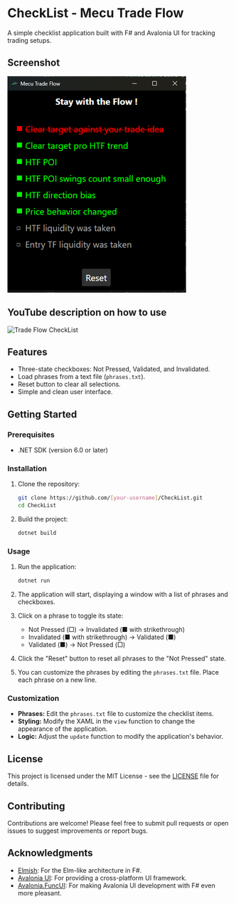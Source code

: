 # CheckList - Mecu Trade Flow

A simple checklist application built with F# and Avalonia UI for tracking trading setups.

## Screenshot

![Screenshot of CheckList Application](Screenshot_v1.0.0.png)

## YouTube description on how to use
![Trade Flow CheckList](https://youtu.be/OfC3C6JABtI)


## Features

*   Three-state checkboxes: Not Pressed, Validated, and Invalidated.
*   Load phrases from a text file (`phrases.txt`).
*   Reset button to clear all selections.
*   Simple and clean user interface.

## Getting Started

### Prerequisites

*   .NET SDK (version 6.0 or later)

### Installation

1.  Clone the repository:

    ```bash
    git clone https://github.com/[your-username]/CheckList.git
    cd CheckList
    ```

2.  Build the project:

    ```bash
    dotnet build
    ```

### Usage

1.  Run the application:

    ```bash
    dotnet run
    ```

2.  The application will start, displaying a window with a list of phrases and checkboxes.

3.  Click on a phrase to toggle its state:

    *   Not Pressed (□) -> Invalidated (■ with strikethrough)
    *   Invalidated (■ with strikethrough) -> Validated (■)
    *   Validated (■) -> Not Pressed (□)

4.  Click the "Reset" button to reset all phrases to the "Not Pressed" state.

5.  You can customize the phrases by editing the `phrases.txt` file. Place each phrase on a new line.

### Customization

*   **Phrases:** Edit the `phrases.txt` file to customize the checklist items.
*   **Styling:** Modify the XAML in the `view` function to change the appearance of the application.
*   **Logic:** Adjust the `update` function to modify the application's behavior.

## License

This project is licensed under the MIT License - see the [LICENSE](LICENSE) file for details.

## Contributing

Contributions are welcome! Please feel free to submit pull requests or open issues to suggest improvements or report bugs.

## Acknowledgments

*   [Elmish](https://github.com/elmish/elmish): For the Elm-like architecture in F#.
*   [Avalonia UI](https://www.avaloniaui.net/): For providing a cross-platform UI framework.
*   [Avalonia.FuncUI](https://github.com/AvaloniaCommunity/Avalonia.FuncUI): For making Avalonia UI development with F# even more pleasant.